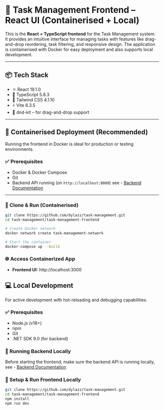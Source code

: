 # 🚀 Task Management Frontend – React UI (Containerised + Local)

This is the **React + TypeScript frontend** for the Task Management system. It provides an intuitive interface for managing tasks with features like drag-and-drop reordering, task filtering, and responsive design. The application is containerised with Docker for easy deployment and also supports local development.

---

## 📦 Tech Stack

- ⚛️ React 19.1.0
- 🧠 TypeScript 5.8.3
- 🎨 Tailwind CSS 4.1.10
- ⚡ Vite 6.3.5
- 🧲 dnd-kit – for drag-and-drop support

---

## 🐳 Containerised Deployment (Recommended)

Running the frontend in Docker is ideal for production or testing environments.

### ✅ Prerequisites

- Docker & Docker Compose
- Git
- Backend API running (on `http://localhost:8080`) see - [Backend Documentation](./task-management-backend/README.md)

---

### 🔧 Clone & Run (Containerised)

```bash
git clone https://github.com/dylazz/task-management.git
cd task-management/task-management-frontend

# Create Docker network
docker network create task-management-network

# Start the container
docker-compose up --build
```

### 🌐 Access Containerized App

- **Frontend UI:** http://localhost:3000

## 💻 Local Development

For active development with hot-reloading and debugging capabilities.

### ✅ Prerequisites

- Node.js (v18+)
- npm
- Git
- .NET SDK 9.0 (for backend)

### 🔧 Running Backend Locally

Before starting the frontend, make sure the backend API is running locally, see - [Backend Documentation](./task-management-backend/README.md)

### 🔧 Setup & Run Frontend Locally
```bash
git clone https://github.com/dylazz/task-management.git
cd task-management/task-management-frontend
npm install
npm run dev
```
